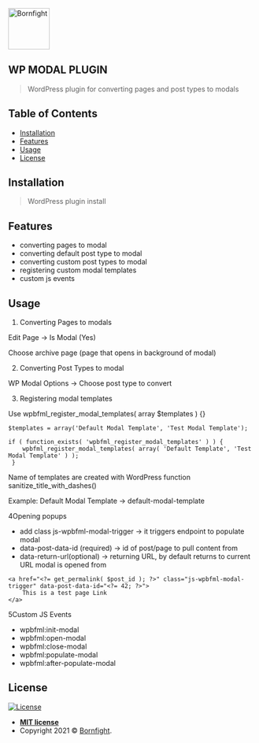 <a href="http://www.bornfight.com">
<img width="84px" src="https://www.bornfight.com/wp-content/themes/bornfight-web-2020/static/ui/bf-logo-dark.svg" title="Bornfight" alt="Bornfight">
</a>

## WP MODAL PLUGIN

> WordPress plugin for converting pages and post types to modals

## Table of Contents

- [Installation](#installation)
- [Features](#features)
- [Usage](#usage)
- [License](#license)

## Installation

> WordPress plugin install

## Features

- converting pages to modal
- converting default post type to modal
- converting custom post types to modal
- registering custom modal templates
- custom js events

## Usage

1. Converting Pages to modals

Edit Page -> Is Modal (Yes)

Choose archive page (page that opens in background of modal)


2. Converting Post Types to modal

WP Modal Options -> Choose post type to convert

3. Registering modal templates

Use wpbfml_register_modal_templates( array $templates ) {}

```
$templates = array('Default Modal Template', 'Test Modal Template');

if ( function_exists( 'wpbfml_register_modal_templates' ) ) {
    wpbfml_register_modal_templates( array( 'Default Template', 'Test Modal Template' ) );
 }
```

Name of templates are created with WordPress function sanitize_title_with_dashes()

Example: Default Modal Template -> default-modal-template

4Opening popups
* add class js-wpbfml-modal-trigger -> it triggers endpoint to populate modal
* data-post-data-id (required) -> id of post/page to pull content from
* data-return-url(optional) -> returning URL, by default returns to current URL modal is opened from

```
<a href="<?= get_permalink( $post_id ); ?>" class="js-wpbfml-modal-trigger" data-post-data-id="<?= 42; ?>">
    This is a test page Link
</a>
```

5Custom JS Events
   * wpbfml:init-modal
   * wpbfml:open-modal
   * wpbfml:close-modal
   * wpbfml:populate-modal
   * wpbfml:after-populate-modal
   
## License

[![License](http://img.shields.io/:license-mit-blue.svg?style=flat-square)](http://badges.mit-license.org)

- **[MIT license](http://opensource.org/licenses/mit-license.php)**
- Copyright 2021 © <a href="https://www.bornfight.com" target="_blank">Bornfight</a>.
